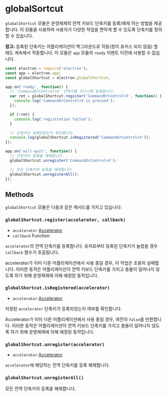 # globalSortcut

`globalShortcut` 모듈은 운영체제의 전역 키보드 단축키를 등록/해제 하는 방법을
제공합니다. 이 모듈을 사용하여 사용자가 다양한 작업을 편하게 할 수 있도록 단축키를
정의 할 수 있습니다.

**참고:** 등록된 단축키는 어플리케이션이 백그라운드로 작동(창이 포커스 되지 않음) 할
때도 계속해서 작동합니다. 이 모듈은 `app` 모듈의 `ready` 이벤트 이전에 사용할 수
없습니다.

```javascript
const electron = require('electron');
const app = electron.app;
const globalShortcut = electron.globalShortcut;

app.on('ready', function() {
  // 'CommandOrControl+X' 단축키를 리스너에 등록합니다.
  var ret = globalShortcut.register('CommandOrControl+X', function() {
    console.log('CommandOrControl+X is pressed');
  });

  if (!ret) {
    console.log('registration failed');
  }

  // 단축키가 등록되었는지 확인합니다.
  console.log(globalShortcut.isRegistered('CommandOrControl+X'));
});

app.on('will-quit', function() {
  // 단축키의 등록을 해제합니다.
  globalShortcut.unregister('CommandOrControl+X');

  // 모든 단축키의 등록을 해제합니다.
  globalShortcut.unregisterAll();
});
```

## Methods

`globalShortcut` 모듈은 다음과 같은 메서드를 가지고 있습니다:

### `globalShortcut.register(accelerator, callback)`

* `accelerator` [Accelerator](accelerator.md)
* `callback` Function

`accelerator`의 전역 단축키를 등록합니다. 유저로부터 등록된 단축키가 눌렸을 경우
`callback` 함수가 호출됩니다.

accelerator가 이미 다른 어플리케이션에서 사용 중일 경우, 이 작업은 조용히 실패합니다.
이러한 동작은 어플리케이션이 전역 키보드 단축키를 가지고 충돌이 일어나지 않도록 하기
위해 운영체제에 의해 예정된 동작입니다.

### `globalShortcut.isRegistered(accelerator)`

* `accelerator` [Accelerator](accelerator.md)

지정된 `accelerator` 단축키가 등록되었는지 여부를 확인합니다.

Accelerator가 이미 다른 어플리케이션에서 사용 중일 경우, 여전히 `false`를 반환합니다.
이러한 동작은 어플리케이션이 전역 키보드 단축키를 가지고 충돌이 일어나지 않도록 하기
위해 운영체제에 의해 예정된 동작입니다.

### `globalShortcut.unregister(accelerator)`

* `accelerator` [Accelerator](accelerator.md)

`accelerator`에 해당하는 전역 단축키를 등록 해제합니다.

### `globalShortcut.unregisterAll()`

모든 전역 단축키의 등록을 해제합니다.

